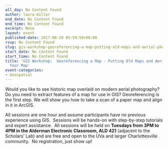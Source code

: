 ```yaml
---
all_day: No Content Found
author: laura-miller
end_date: No Content Found
end_time: No Content Found
excerpt: None
layout: event
published-date: 2017-08-29 05:59:59+00:00
rsvp: No Content Found
slug: gis-workshop-georeferencing-a-map-putting-old-maps-and-aerial-photos-on-your-map-2
start_date: No Content Found
start_time: No Content Found
title: 'GIS Workshop:  Georeferencing a Map - Putting Old Maps and Aerial Photos on
  Your Map'
event-categories:
- Geospatial
---
```


Would you like to see historic map overlaid on modern aerial photography? Do you need to extract features of a map for use in GIS? Georeferencing is the first step. We will show you how to take a scan of a paper map and align in it in ArcGIS.

All sessions are one hour and assume participants have no previous experience using GIS.  Sessions will be hands-on with step-by-step tutorials and expert assistance.  All sessions will be held on **Tuesdays from 3PM to 4PM in the Alderman Electronic Classroom, ALD 421** (adjacent to the Scholars’ Lab) and are free and open to the UVa and larger Charlottesville community.  No registration, just show up!


